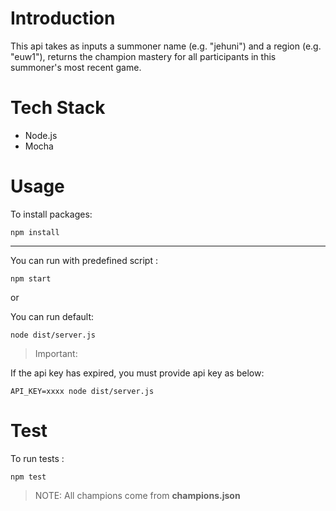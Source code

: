 # Introduction

This api takes as inputs a summoner name (e.g. "jehuni") and a region (e.g. "euw1"),  returns the champion mastery for all participants in this summoner's most recent game.

# Tech Stack
- Node.js
- Mocha


# Usage

To install packages:

```console
npm install 
```

---
You can run with predefined script :

```console
npm start 
```

or

You can run default: 

```console
node dist/server.js 
```

> Important: 

If the api key has expired,  you must provide api key as below:

```console
API_KEY=xxxx node dist/server.js 
```


# Test

To run tests :

```console
npm test 
```

> NOTE: All champions come from **champions.json**
